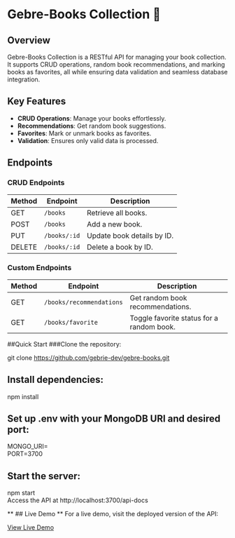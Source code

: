# **Gebre-Books Collection** 📖

## Overview

Gebre-Books Collection is a RESTful API for managing your book collection. It supports CRUD operations, random book recommendations, and marking books as favorites, all while ensuring data validation and seamless database integration.

## Key Features

- **CRUD Operations**: Manage your books effortlessly.
- **Recommendations**: Get random book suggestions.
- **Favorites**: Mark or unmark books as favorites.
- **Validation**: Ensures only valid data is processed.

## Endpoints

### CRUD Endpoints

| Method | Endpoint     | Description                |
| ------ | ------------ | -------------------------- |
| GET    | `/books`     | Retrieve all books.        |
| POST   | `/books`     | Add a new book.            |
| PUT    | `/books/:id` | Update book details by ID. |
| DELETE | `/books/:id` | Delete a book by ID.       |

### Custom Endpoints

| Method | Endpoint                 | Description                               |
| ------ | ------------------------ | ----------------------------------------- |
| GET    | `/books/recommendations` | Get random book recommendations.          |
| GET    | `/books/favorite`        | Toggle favorite status for a random book. |

##Quick Start
###Clone the repository:

git clone <https://github.com/gebrie-dev/gebre-books.git>

## Install dependencies:

npm install

## Set up .env with your MongoDB URI and desired port:

MONGO_URI=<your-mongodb-uri>  
PORT=3700

## Start the server:

npm start  
Access the API at http://localhost:3700/api-docs

** ## Live Demo **
For a live demo, visit the deployed version of the API:

[View Live Demo](https://gebre-books.onrender.com/api-docs)
